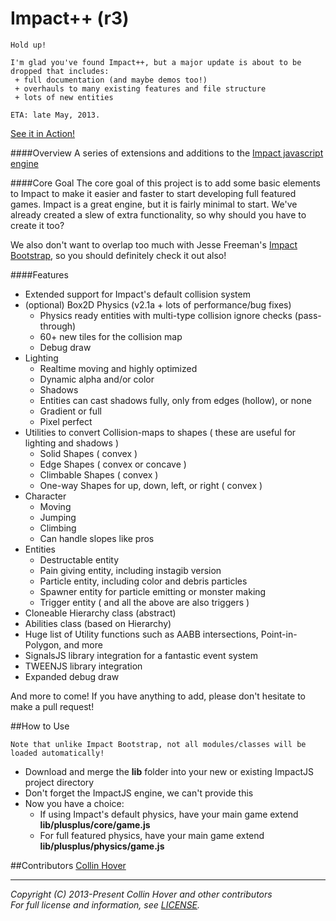 Impact++ (r3)
========

```
Hold up!

I'm glad you've found Impact++, but a major update is about to be dropped that includes:
 + full documentation (and maybe demos too!)
 + overhauls to many existing features and file structure
 + lots of new entities
 
ETA: late May, 2013.
```
  
[See it in Action!](http://collinhover.github.com/mimic "Mimic")

####Overview
A series of extensions and additions to the [Impact javascript engine](http://impactjs.com "ImpactJS")

####Core Goal
The core goal of this project is to add some basic elements to Impact to make it easier and faster to start developing full featured games. Impact is a great engine, but it is fairly minimal to start. We've already created a slew of extra functionality, so why should you have to create it too?  
  
We also don't want to overlap too much with Jesse Freeman's [Impact Bootstrap](https://github.com/gamecook/Impact-Bootstrap "Impact-Bootstrap"), so you should definitely check it out also!  

####Features
* Extended support for Impact's default collision system
* (optional) Box2D Physics (v2.1a + lots of performance/bug fixes)  
	* Physics ready entities with multi-type collision ignore checks (pass-through)
	* 60+ new tiles for the collision map  
	* Debug draw
* Lighting
	* Realtime moving and highly optimized  
	* Dynamic alpha and/or color  
	* Shadows  
	* Entities can cast shadows fully, only from edges (hollow), or none
	* Gradient or full  
	* Pixel perfect  
* Utilities to convert Collision-maps to shapes ( these are useful for lighting and shadows )
	* Solid Shapes ( convex )
	* Edge Shapes ( convex or concave )
	* Climbable Shapes ( convex )
	* One-way Shapes for up, down, left, or right ( convex )
* Character
	* Moving
	* Jumping
	* Climbing 
	* Can handle slopes like pros
* Entities
	* Destructable entity
	* Pain giving entity, including instagib version
	* Particle entity, including color and debris particles
	* Spawner entity for particle emitting or monster making
	* Trigger entity ( and all the above are also triggers )
* Cloneable Hierarchy class (abstract)  
* Abilities class (based on Hierarchy)  
* Huge list of Utility functions such as AABB intersections, Point-in-Polygon, and more  
* SignalsJS library integration for a fantastic event system  
* TWEENJS library integration  
* Expanded debug draw  
  
And more to come! If you have anything to add, please don't hesitate to make a pull request!   

##How to Use
```
Note that unlike Impact Bootstrap, not all modules/classes will be loaded automatically!
```  
* Download and merge the **lib** folder into your new or existing ImpactJS project directory
* Don't forget the ImpactJS engine, we can't provide this
* Now you have a choice:
	* If using Impact's default physics, have your main game extend **lib/plusplus/core/game.js**
	* For full featured physics, have your main game extend **lib/plusplus/physics/game.js**  
  
##Contributors
[Collin Hover](http://collinhover.com "Collin Hover")  

---
  
*Copyright (C) 2013-Present Collin Hover and other contributors*  
*For full license and information, see [LICENSE](https://github.com/collinhover/impactextended/blob/master/LICENSE).*
